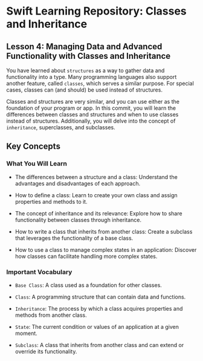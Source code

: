 # Swift Learning Repository: Classes and Inheritance

## Lesson 4: Managing Data and Advanced Functionality with Classes and Inheritance

You have learned about `structures` as a way to gather data and functionality into a type. Many programming languages also support another feature, called `classes`, which serves a similar purpose. For special cases, classes can (and should) be used instead of structures.

Classes and structures are very similar, and you can use either as the foundation of your program or app. In this commit, you will learn the differences between classes and structures and when to use classes instead of structures. Additionally, you will delve into the concept of `inheritance`, superclasses, and subclasses.

## Key Concepts

### What You Will Learn

- The differences between a structure and a class: Understand the advantages and disadvantages of each approach.

- How to define a class: Learn to create your own class and assign properties and methods to it.

- The concept of inheritance and its relevance: Explore how to share functionality between classes through inheritance.

- How to write a class that inherits from another class: Create a subclass that leverages the functionality of a base class.

- How to use a class to manage complex states in an application: Discover how classes can facilitate handling more complex states.

### Important Vocabulary

- `Base Class`: A class used as a foundation for other classes.

- `Class`: A programming structure that can contain data and functions.

- `Inheritance`: The process by which a class acquires properties and methods from another class.

- `State`: The current condition or values of an application at a given moment.

- `Subclass`: A class that inherits from another class and can extend or override its functionality.
